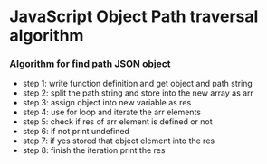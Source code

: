 # JavaScript Object Path traversal algorithm

### Algorithm for find path JSON object

* step 1: write function definition and get object and path string
 * step 2: split the path string and store into the new array as arr
 * step 3: assign object into new variable as res
 * step 4: use for loop and iterate the arr elements
 * step 5: check if res of arr element is defined or not
 * step 6: if not print undefined
 * step 7: if yes stored that object element into the res
 * step 8: finish the iteration print the res